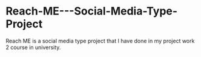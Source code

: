 # Reach-ME---Social-Media-Type-Project
Reach ME is a social media type project that I have done in my project work 2 course in university.
